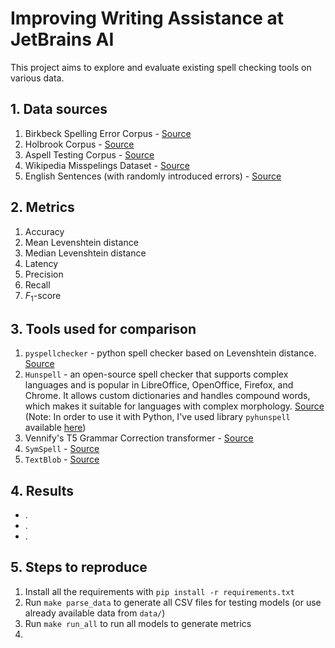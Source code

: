 # Improving Writing Assistance at JetBrains AI

This project aims to explore and evaluate existing spell checking tools on various data.

## 1. Data sources

1. Birkbeck Spelling Error Corpus - [Source](https://www.dcs.bbk.ac.uk/~roger/corpora.html)
2. Holbrook Corpus - [Source](https://www.dcs.bbk.ac.uk/~roger/holbrook-tagged.dat)
3. Aspell Testing Corpus - [Source](https://www.dcs.bbk.ac.uk/~roger/aspell.dat)
4. Wikipedia Misspelings Dataset - [Source](https://www.dcs.bbk.ac.uk/~roger/wikipedia.dat)
5. English Sentences (with randomly introduced errors) - [Source](https://www.kaggle.com/datasets/nikitricky/random-english-sentences)

## 2. Metrics

1. Accuracy
2. Mean Levenshtein distance
3. Median Levenshtein distance
4. Latency
5. Precision
6. Recall
7. $F_{1}$-score

## 3. Tools used for comparison

1. `pyspellchecker` - python spell checker based on Levenshtein distance. [Source](https://github.com/barrust/pyspellchecker?tab=readme-ov-file)
2. `Hunspell` -  an open-source spell checker that supports complex languages and is popular in LibreOffice, OpenOffice, Firefox, and Chrome. It allows custom dictionaries and handles compound words, which makes it suitable for languages with complex morphology. [Source](https://github.com/hunspell/hunspell)
(Note: In order to use it with Python, I've used library `pyhunspell` available [here](https://github.com/pyhunspell/pyhunspell))
3. Vennify's T5 Grammar Correction transformer - [Source](https://huggingface.co/vennify/t5-base-grammar-correction)
4. `SymSpell` - [Source](https://github.com/wolfgarbe/SymSpell)
5. `TextBlob` - [Source](https://github.com/sloria/TextBlob)

## 4. Results

- .
- .
- .

## 5. Steps to reproduce

1) Install all the requirements with `pip install -r requirements.txt`
2) Run `make parse_data` to generate all CSV files for testing models (or use already available data from `data/`)
3) Run `make run_all` to run all models to generate metrics
4) 